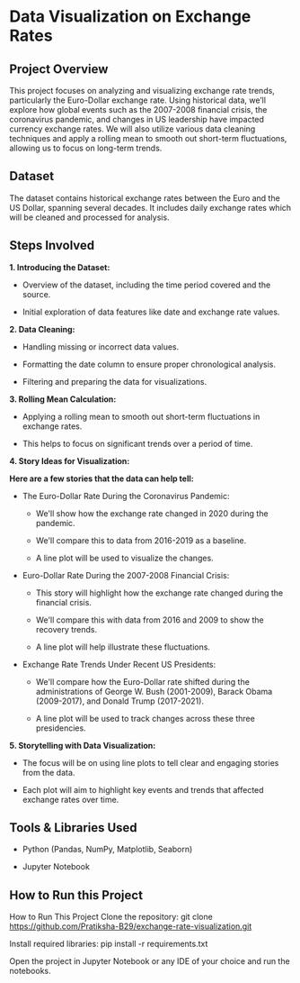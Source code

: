 # Data Visualization on Exchange Rates

## Project Overview
This project focuses on analyzing and visualizing exchange rate trends, particularly the Euro-Dollar exchange rate. Using historical data, we’ll explore how global events such as the 2007-2008 financial crisis, the coronavirus pandemic, and changes in US leadership have impacted currency exchange rates. We will also utilize various data cleaning techniques and apply a rolling mean to smooth out short-term fluctuations, allowing us to focus on long-term trends.

## Dataset
The dataset contains historical exchange rates between the Euro and the US Dollar, spanning several decades. It includes daily exchange rates which will be cleaned and processed for analysis.

## Steps Involved

**1. Introducing the Dataset:**

- Overview of the dataset, including the time period covered and the source.

- Initial exploration of data features like date and exchange rate values.

**2. Data Cleaning:**

- Handling missing or incorrect data values.

- Formatting the date column to ensure proper chronological analysis.

- Filtering and preparing the data for visualizations.

**3. Rolling Mean Calculation:**

- Applying a rolling mean to smooth out short-term fluctuations in exchange rates.

- This helps to focus on significant trends over a period of time.

**4. Story Ideas for Visualization:**

**Here are a few stories that the data can help tell:**

 - The Euro-Dollar Rate During the Coronavirus Pandemic:

    - We'll show how the exchange rate changed in 2020 during the pandemic.
  
    - We'll compare this to data from 2016-2019 as a baseline.
  
    - A line plot will be used to visualize the changes.

 - Euro-Dollar Rate During the 2007-2008 Financial Crisis:
  
    - This story will highlight how the exchange rate changed during the financial crisis.

    - We'll compare this with data from 2016 and 2009 to show the recovery trends.

    - A line plot will help illustrate these fluctuations.

- Exchange Rate Trends Under Recent US Presidents:

   - We'll compare how the Euro-Dollar rate shifted during the administrations of George W. Bush (2001-2009), Barack Obama (2009-2017), and Donald Trump (2017-2021).

   - A line plot will be used to track changes across these three presidencies.
 
**5. Storytelling with Data Visualization:**

- The focus will be on using line plots to tell clear and engaging stories from the data.

- Each plot will aim to highlight key events and trends that affected exchange rates over time.

## Tools & Libraries Used

- Python (Pandas, NumPy, Matplotlib, Seaborn)

- Jupyter Notebook

## How to Run this Project

How to Run This Project
Clone the repository:
git clone https://github.com/Pratiksha-B29/exchange-rate-visualization.git

Install required libraries:
pip install -r requirements.txt

Open the project in Jupyter Notebook or any IDE of your choice and run the notebooks.


